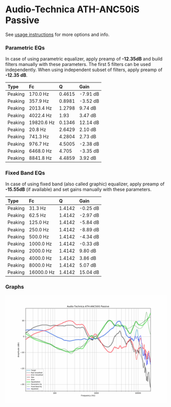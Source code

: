 # Audio-Technica ATH-ANC50iS Passive
See [usage instructions](https://github.com/jaakkopasanen/AutoEq#usage) for more options and info.

### Parametric EQs
In case of using parametric equalizer, apply preamp of **-12.35dB** and build filters manually
with these parameters. The first 5 filters can be used independently.
When using independent subset of filters, apply preamp of **-12.35 dB**.

| Type    | Fc         |      Q | Gain     |
|:--------|:-----------|:-------|:---------|
| Peaking | 170.0 Hz   | 0.4615 | -7.91 dB |
| Peaking | 357.9 Hz   | 0.8981 | -3.52 dB |
| Peaking | 2013.4 Hz  | 1.2798 | 9.74 dB  |
| Peaking | 4022.4 Hz  | 1.93   | 3.47 dB  |
| Peaking | 19820.6 Hz | 0.1346 | 12.14 dB |
| Peaking | 20.8 Hz    | 2.6429 | 2.10 dB  |
| Peaking | 741.3 Hz   | 4.2804 | 2.73 dB  |
| Peaking | 976.7 Hz   | 4.5005 | -2.38 dB |
| Peaking | 6468.0 Hz  | 4.705  | -3.35 dB |
| Peaking | 8841.8 Hz  | 4.4859 | 3.92 dB  |

### Fixed Band EQs
In case of using fixed band (also called graphic) equalizer, apply preamp of **-15.55dB**
(if available) and set gains manually with these parameters.

| Type    | Fc         |      Q | Gain     |
|:--------|:-----------|:-------|:---------|
| Peaking | 31.3 Hz    | 1.4142 | -0.25 dB |
| Peaking | 62.5 Hz    | 1.4142 | -2.97 dB |
| Peaking | 125.0 Hz   | 1.4142 | -5.84 dB |
| Peaking | 250.0 Hz   | 1.4142 | -8.89 dB |
| Peaking | 500.0 Hz   | 1.4142 | -4.34 dB |
| Peaking | 1000.0 Hz  | 1.4142 | -0.33 dB |
| Peaking | 2000.0 Hz  | 1.4142 | 9.80 dB  |
| Peaking | 4000.0 Hz  | 1.4142 | 3.86 dB  |
| Peaking | 8000.0 Hz  | 1.4142 | 5.07 dB  |
| Peaking | 16000.0 Hz | 1.4142 | 15.04 dB |

### Graphs
![](./Audio-Technica%20ATH-ANC50iS%20Passive.png)
